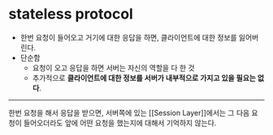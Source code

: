 # stateless protocol

- 한번 요청이 들어오고 거기에 대한 응답을 하면, 클라이언트에 대한 정보를 잃어버린다.
- 단순함
	- 요청이 오고 응답을 하면 서버는 자신의 역할을 다 한 것
	- 추가적으로 **클라이언트에 대한 정보를 서버가 내부적으로 가지고 있을 필요는 없다**.

---

한번 요청을 해서 응답을 받으면, 서버쪽에 있는 [[Session Layer]]에서는 그 다음 요청이 들어오더라도 앞에 어떤 요청을 했는지에 대해서 기억하지 않는다.